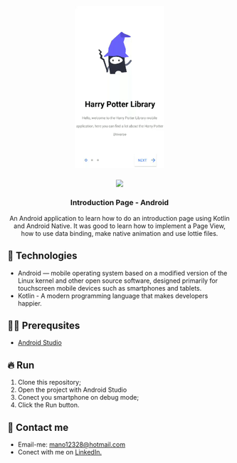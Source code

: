 <h1 align="center">
  <img src="https://github.com/manoellribeiro/introduction-page/blob/master/app/Android%2C%20Flutter%2C%20Mobile%20Developer.gif" width="200px" />
  
</h1>

<div align="center">
  <img src="https://image.flaticon.com/icons/svg/813/813493.svg" width="50px" />
</div>
<h3 align="center">
  Introduction Page - Android
</h3>

<p align="center">An Android application to learn how to do an introduction page using Kotlin and Android Native. It was good to learn how to implement a Page View, how to use data binding, make native animation and use lottie files. </p>

## 🚀 Technologies

- Android — mobile operating system based on a modified version of the Linux kernel and other open source software, designed primarily for touchscreen mobile devices such as smartphones and tablets.
- Kotlin - A modern programming language that makes developers happier.

## ✋🏻 Prerequsites

- [Android Studio](https://developer.android.com/studio)

## 🔥 Run

1. Clone this repository;
2. Open the project with Android Studio
3. Conect you smartphone on debug mode;
5. Click the Run button.


## 📝 Contact me

* Email-me: mano12328@hotmail.com
* Conect with me on [LinkedIn.](https://www.linkedin.com/in/manoel-ribeiro-06aa43134/)


